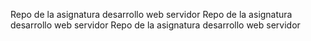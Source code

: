 Repo de la asignatura desarrollo web servidor
Repo de la asignatura desarrollo web servidor
Repo de la asignatura desarrollo web servidor
